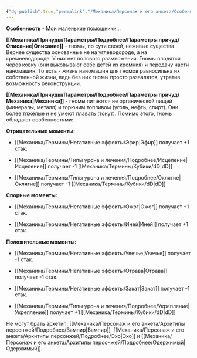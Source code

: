 ```yaml
---
{"dg-publish":true,"permalink":"/Механика/Персонаж и его анкета/Особенности расы/Мои маленькие помощники/","noteIcon":"","created":"2025-08-21T13:47:42.835+03:00","updated":"2025-09-03T19:17:46.853+03:00"}
---
```




**Особенность** - Мои маленькие помощники…

**[[Механика/Причуды/Параметры/Подробнее/Параметры причуд/Описание\|Описание]]** - гномы, по сути своей, неживые существа. Вернее существа основанные не на углеводороде, а на кремневодороде. У них нет полового размножения. Гномы плодятся через ковку (они выковывают себе детей из кремния) и передачу части наномашин. То есть - жизнь наномашин для гномов равносильна их собственной жизни, ведь без них гномы просто развалятся, утратив возможность реконструкции. 

**[[Механика/Причуды/Параметры/Подробнее/Параметры причуд/Механика\|Механика]]** - гномы питаются не органической пищей (минералы, металл) и горючим топливом (уголь, нефть, спирт).  Они более тяжёлые и не умеют плавать (тонут). Помимо этого, гномы обладают особенностями: 

**Отрицательные моменты:**
- [[Механика/Термины/Негативные эффекты/Эфир\|Эфир]] получает +1 стак.

- [[Механика/Термины/Типы урона и лечения/Подробнее/Исцеление\|Исцеление]] получает -1 [[Механика/Термины/Кубики/dD\|dD]]

- [[Механика/Термины/Типы урона и лечения/Подробнее/Оклятие\|Оклятие]] получает -1 [[Механика/Термины/Кубики/dD\|dD]]


**Спорные моменты:**

- [[Механика/Термины/Негативные эффекты/Ожог\|Ожог]] получает +1 стак.

- [[Механика/Термины/Негативные эффекты/Иней\|Иней]] получает +1 стак.


**Положительные моменты:**
- [[Механика/Термины/Негативные эффекты/Увечье\|Увечье]] получает -1 стак.

- [[Механика/Термины/Негативные эффекты/Отрава\|Отрава]] получает -1 стак.
- [[Механика/Термины/Негативные эффекты/Закат\|Закат]] получает -1 стак. 
- [[Механика/Термины/Типы урона и лечения/Подробнее/Укрепление\|Укрепление]] получает +1 [[Механика/Термины/Кубики/dD\|dD]]


Не могут брать архетип: [[Механика/Персонаж и его анкета/Архитипы персонжей/Подробнее/Вампир\|Вампир]], [[Механика/Персонаж и его анкета/Архитипы персонжей/Подробнее/Эхо\|Эхо]] и [[Механика/Персонаж и его анкета/Архитипы персонжей/Подробнее/Одержимый\|Одержимый]]. 
